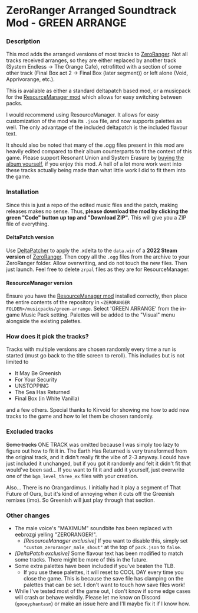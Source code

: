 # ZeroRanger Arranged Soundtrack Mod - GREEN ARRANGE

### Description

This mod adds the arranged versions of most tracks to [ZeroRanger](https://store.steampowered.com/app/809020/ZeroRanger/). Not all tracks received arranges, so they are either replaced by another track (System Endless -> The Orange Cafe), retrofitted with a section of some other track (Final Box act 2 -> Final Box (later segment)) or left alone (Void, Apprivorange, etc.).

This is available as either a standard deltapatch based mod, or a musicpack for the [ResourceManager mod](https://juliascythe.net/2024/10/04/resource-manager.html) which allows for easy switching between packs.

I would recommend using ResourceManager. It allows for easy customization of the mod via its `.json` file, and now supports palettes as well. The only advantage of the included deltapatch is the included flavour text.

It should also be noted that many of the .ogg files present in this mod are heavily edited compared to their album counterparts to fit the context of this game. Please support Resonant Union and System Erasure by [buying the album yourself](https://resonantunion.bandcamp.com/album/zeroranger-arranged-album-green-arrange), if you enjoy this mod. A hell of a lot more work went into these tracks actually being made than what little work I did to fit them into the game.

### Installation

Since this is just a repo of the edited music files and the patch, making releases makes no sense. Thus, **please download the mod by clicking the green "Code" button up top and "Download ZIP".** This will give you a ZIP file of everything. 

#### DeltaPatch version

Use [DeltaPatcher](https://github.com/marco-calautti/DeltaPatcher) to apply the .xdelta to the `data.win` of a **2022 Steam version** of [ZeroRanger](https://store.steampowered.com/app/809020/ZeroRanger/). Then copy all the `.ogg` files from the archive to your ZeroRanger folder. Allow overwriting, and do not touch the new files. Then just launch. Feel free to delete `zrpal` files as they are for ResourceManager.

#### ResourceManager version

Ensure you have the [ResourceManager mod](https://juliascythe.net/2024/10/04/resource-manager.html) installed correctly, then place the entire contents of the repository in `<ZERORANGER FOLDER>/musicpacks/green-arrange`. Select 'GREEN ARRANGE' from the in-game Music Pack setting. Palettes will be added to the "Visual" menu alongside the existing palettes.

### How does it pick the tracks?

Tracks with multiple versions are chosen randomly every time a run is started (must go back to the title screen to reroll). This includes but is not limited to

- It May Be Greenish
- For Your Security
- UNSTOPPING
- The Sea Has Returned
- Final Box (in White Vanilla)

and a few others. Special thanks to Kirvoid for showing me how to add new tracks to the game and how to let them be chosen randomly.

### Excluded tracks

~~Some tracks~~ ONE TRACK was omitted because I was simply too lazy to figure out how to fit it in. The Earth Has Returned is very transformed from the original track, and it didn't really fit the vibe of 2-3 anyway. I could have just included it unchanged, but if you got it randomly and felt it didn't fit that would've been sad... If you want to fit it and add it yourself, just overwrite one of the `bgm_level_three_ex` files with your creation.

Also... There is no Orangardimus. I initially had it play a segment of That Future of Ours, but it's kind of annoying when it cuts off the Greenish remixes (imo). So Greenish will just play through that section.

### Other changes

- The male voice's "MAXIMUM" soundbite has been replaced with eebrozgi yelling "ZERORANGER!".
    - *[ResourceManager exclusive]* If you want to disable this, simply set `"custom_zeroranger_male_shout"` at the top of `pack.json` to `false`.
- *[DeltaPatch exclusive]* Some flavour text has been modified to match some tracks. There might be more of this in the future.
- Some extra palettes have been included if you've beaten the TLB.
    - If you use these palettes, it will reset to COOL DAY every time you close the game. This is because the save file has clamping on the palettes that can be set. I don't want to touch how save files work!
- While I've tested most of the game out, I don't know if some edge cases will crash or behave weirdly. Please let me know on Discord (`gooeyphantasm`) or make an issue here and I'll maybe fix it if I know how.
